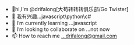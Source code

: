- 👋hi,I'm @drifalong[大苟转转转俱乐部/Go  Twister]
- 👀 我有兴趣...javascript\python\c#
- 🌱 I’m currently learning ...javascript
- 💞️ I’m looking to collaborate on ...not now
- 📫 How to reach me ...drifalong@gmail.com

<!---
drifalong/drifalong is a ✨ special ✨ repository because its `README.md` (this file) appears on your GitHub profile.
You can click the Preview link to take a look at your changes.
--->
